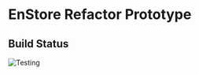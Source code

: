 # EnStore Refactor Prototype

## Build Status

![Testing](https://github.com/mitchute/ES2/workflows/.github/workflows/tests.yml/badge.svg)

